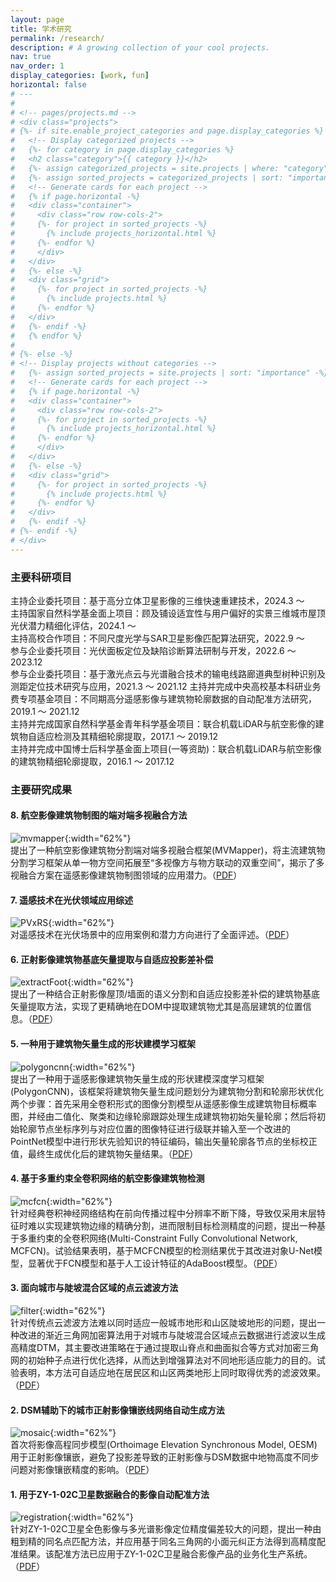 ```yaml
---
layout: page
title: 学术研究
permalink: /research/
description: # A growing collection of your cool projects.
nav: true
nav_order: 1
display_categories: [work, fun]
horizontal: false
# ---
# 
# <!-- pages/projects.md -->
# <div class="projects">
# {%- if site.enable_project_categories and page.display_categories %}
#   <!-- Display categorized projects -->
#   {%- for category in page.display_categories %}
#   <h2 class="category">{{ category }}</h2>
#   {%- assign categorized_projects = site.projects | where: "category", category -%}
#   {%- assign sorted_projects = categorized_projects | sort: "importance" %}
#   <!-- Generate cards for each project -->
#   {% if page.horizontal -%}
#   <div class="container">
#     <div class="row row-cols-2">
#     {%- for project in sorted_projects -%}
#       {% include projects_horizontal.html %}
#     {%- endfor %}
#     </div>
#   </div>
#   {%- else -%}
#   <div class="grid">
#     {%- for project in sorted_projects -%}
#       {% include projects.html %}
#     {%- endfor %}
#   </div>
#   {%- endif -%}
#   {% endfor %}
# 
# {%- else -%}
# <!-- Display projects without categories -->
#   {%- assign sorted_projects = site.projects | sort: "importance" -%}
#   <!-- Generate cards for each project -->
#   {% if page.horizontal -%}
#   <div class="container">
#     <div class="row row-cols-2">
#     {%- for project in sorted_projects -%}
#       {% include projects_horizontal.html %}
#     {%- endfor %}
#     </div>
#   </div>
#   {%- else -%}
#   <div class="grid">
#     {%- for project in sorted_projects -%}
#       {% include projects.html %}
#     {%- endfor %}
#   </div>
#   {%- endif -%}
# {%- endif -%}
# </div>
---
```

### 主要科研项目

主持企业委托项目：基于高分立体卫星影像的三维快速重建技术，2024.3 ～  
主持国家自然科学基金面上项目：顾及铺设适宜性与用户偏好的实景三维城市屋顶光伏潜力精细化评估，2024.1 ～  
主持高校合作项目：不同尺度光学与SAR卫星影像匹配算法研究，2022.9 ～  
参与企业委托项目：光伏面板定位及缺陷诊断算法研制与开发，2022.6 ～ 2023.12  
参与企业委托项目：基于激光点云与光谱融合技术的输电线路廊道典型树种识别及测距定位技术研究与应用，2021.3 ～ 2021.12 
主持并完成中央高校基本科研业务费专项基金项目：不同期高分遥感影像与建筑物轮廓数据的自动配准方法研究，2019.1 ～ 2021.12  
主持并完成国家自然科学基金青年科学基金项目：联合机载LiDAR与航空影像的建筑物自适应检测及其精细轮廓提取，2017.1 ～ 2019.12  
主持并完成中国博士后科学基金面上项目(一等资助)：联合机载LiDAR与航空影像的建筑物精细轮廓提取，2016.1 ～ 2017.12

### 主要研究成果

#### 8. 航空影像建筑物制图的端对端多视融合方法
![mvmapper](../assets/img/achievements/MVMapper.jpg){:width="62%"}  
提出了一种航空影像建筑物分割端对端多视融合框架(MVMapper)，将主流建筑物分割学习框架从单一物方空间拓展至“多视像方与物方联动的双重空间”，揭示了多视融合方案在遥感影像建筑物制图领域的应用潜力。（[PDF](../assets/img/achievements/MVMapper.pdf)）

#### 7. 遥感技术在光伏领域应用综述
![PVxRS](../assets/img/achievements/PVxRS_Review.png){:width="62%"}  
对遥感技术在光伏场景中的应用案例和潜力方向进行了全面评述。（[PDF](../assets/img/achievements/PVxRS_Review.pdf)）

#### 6. 正射影像建筑物基底矢量提取与自适应投影差补偿
![extractFoot](../assets/img/achievements/ExtracFootprints.jpg){:width="62%"}  
提出了一种结合正射影像屋顶/墙面的语义分割和自适应投影差补偿的建筑物基底矢量提取方法，实现了更精确地在DOM中提取建筑物尤其是高层建筑的位置信息。（[PDF](../assets/img/achievements/ExtracFootprints.pdf)）

#### 5. 一种用于建筑物矢量生成的形状建模学习框架

![polygoncnn](../assets/img/achievements/polygonCNN.jpg){:width="62%"}  
提出了一种用于遥感影像建筑物矢量生成的形状建模深度学习框架(PolygonCNN)，该框架将建筑物矢量生成问题划分为建筑物分割和轮廓形状优化两个步骤：首先采用全卷积形式的图像分割模型从遥感影像生成建筑物目标概率图，并经由二值化、聚类和边缘轮廓跟踪处理生成建筑物初始矢量轮廓；然后将初始轮廓节点坐标序列与对应位置的图像特征进行级联并输入至一个改进的PointNet模型中进行形状先验知识的特征编码，输出矢量轮廓各节点的坐标校正值，最终生成优化后的建筑物矢量结果。（[PDF](../assets/img/achievements/polygonCNN.pdf)）

#### 4. 基于多重约束全卷积网络的航空影像建筑物检测

![mcfcn](../assets/img/achievements/mcfcn.jpg){:width="62%"}  
针对经典卷积神经网络结构在前向传播过程中分辨率不断下降，导致仅采用末层特征时难以实现建筑物边缘的精确分割，进而限制目标检测精度的问题，提出一种基于多重约束的全卷积网络(Multi-Constraint Fully Convolutional Network, MCFCN)。试验结果表明，基于MCFCN模型的检测结果优于其改进对象U-Net模型，显著优于FCN模型和基于人工设计特征的AdaBoost模型。（[PDF](../assets/img/achievements/mcfcn.pdf)）

#### 3. 面向城市与陡坡混合区域的点云滤波方法

![filter](../assets/img/achievements/filter.jpg){:width="62%"}  
针对传统点云滤波方法难以同时适应一般城市地形和山区陡坡地形的问题，提出一种改进的渐近三角网加密算法用于对城市与陡坡混合区域点云数据进行滤波以生成高精度DTM，其主要改进策略在于通过提取山脊点和曲面拟合等方式对加密三角网的初始种子点进行优化选择，从而达到增强算法对不同地形适应能力的目的。试验表明，本方法可自适应地在居民区和山区两类地形上同时取得优秀的滤波效果。（[PDF](../assets/img/achievements/filter.pdf)）

#### 2. DSM辅助下的城市正射影像镶嵌线网络自动生成方法

![mosaic](../assets/img/achievements/mosaic.jpg){:width="62%"}  
首次将影像高程同步模型(Orthoimage Elevation Synchronous Model, OESM)用于正射影像镶嵌，避免了投影差导致的正射影像与DSM数据中地物高度不同步问题对影像镶嵌精度的影响。（[PDF](../assets/img/achievements/mosaic.pdf)）

#### 1. 用于ZY-1-02C卫星数据融合的影像自动配准方法

![registration](../assets/img/achievements/registration.jpg){:width="62%"}  
针对ZY-1-02C卫星全色影像与多光谱影像定位精度偏差较大的问题，提出一种由粗到精的同名点匹配方法，并应用基于同名三角网的小面元纠正方法得到高精度配准结果。该配准方法已应用于ZY-1-02C卫星融合影像产品的业务化生产系统。（[PDF](../assets/img/achievements/registration.pdf)）
